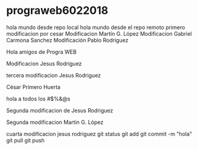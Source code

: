 ﻿# prograweb6022018
hola mundo desde repo local
 hola mundo desde el repo remoto
primero modificacion por cesar
Modificacion Martín G. López
Modificacion Gabriel Carmona Sanchez
Modificación Pablo Rodriguez


Hola amigos de Progra WEB

Modificacion Jesus Rodriguez

tercera modificacion Jesus Rodriguez

César Primero Huerta

hola a todos los #$%&@s

Segunda modificacion de Jesus Rodriguez

Segunda modificacion Martin G. López

cuarta modificacion jesus rodriguez
git status
git add
git commit -m "hola"
git pull
git push
